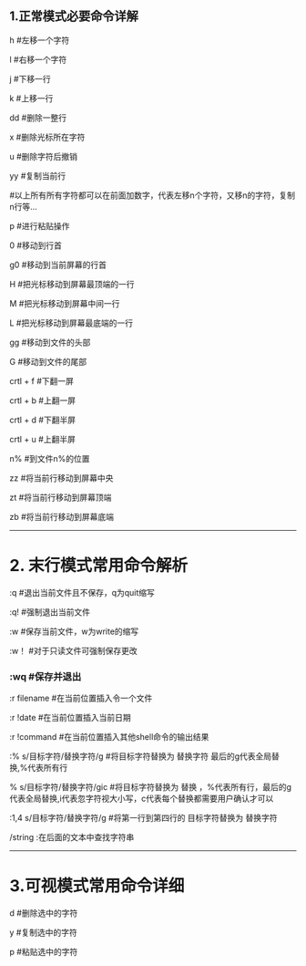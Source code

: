 ## 1.正常模式必要命令详解

h #左移一个字符 

l #右移一个字符 

j #下移一行 

k #上移一行 

dd #删除一整行 

x #删除光标所在字符 

u #删除字符后撤销 

yy #复制当前行 

\#以上所有所有字符都可以在前面加数字，代表左移n个字符，又移n的字符，复制n行等...

 p #进行粘贴操作 

0 #移动到行首 

g0 #移动到当前屏幕的行首 

H #把光标移动到屏幕最顶端的一行 

M #把光标移动到屏幕中间一行 

L #把光标移动到屏幕最底端的一行 

gg #移动到文件的头部 

G #移动到文件的尾部 

crtl + f #下翻一屏 

crtl + b #上翻一屏 

crtl + d #下翻半屏 

crtl + u #上翻半屏 

n% #到文件n%的位置 

zz #将当前行移动到屏幕中央 

zt #将当前行移动到屏幕顶端 

zb #将当前行移动到屏幕底端

---

# 2. 末行模式常用命令解析

:q #退出当前文件且不保存，q为quit缩写 

:q! #强制退出当前文件 

:w #保存当前文件，w为write的缩写 

:w！ #对于只读文件可强制保存更改 

### **:wq #保存并退出** 

:r filename #在当前位置插入令一个文件 

:r !date #在当前位置插入当前日期 

:r !command #在当前位置插入其他shell命令的输出结果 

:% s/目标字符/替换字符/g #将目标字符替换为 替换字符 最后的g代表全局替换,%代表所有行 

% s/目标字符/替换字符/gic #将目标字符替换为 替换 ，%代表所有行，最后的g代表全局替换,i代表忽字符视大小写，c代表每个替换都需要用户确认才可以 

 

:1,4 s/目标字符/替换字符/g #将第一行到第四行的 目标字符替换为 替换字符 

/string :在后面的文本中查找字符串

---

# **3.可视模式常用命令详细**

d #删除选中的字符 

y #复制选中的字符

p #粘贴选中的字符